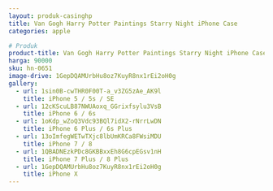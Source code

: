 ```yaml
---
layout: produk-casinghp
title: Van Gogh Harry Potter Paintings Starry Night iPhone Case
categories: apple

# Produk
product-title: Van Gogh Harry Potter Paintings Starry Night iPhone Case
harga: 90000
sku: hn-0651
image-drive: 1GepDQAMUrbHu8oz7KuyR8nx1rEi2oH0g
gallery:
  - url: 1sin0B-cwTHR0F00T-a_v3ZG5zAe_AK9l
    title: iPhone 5 / 5s / SE
  - url: 12cKScuLB87NWUAoxq_GGrixfsylu3VsB
    title: iPhone 6 / 6s
  - url: 1oKdp_wZoQ3Vdc93BQl7idX2-rNrrLwDN
    title: iPhone 6 Plus / 6s Plus
  - url: 13oImfegWETwTXjc8lbUmKRCa8FWsiMDU
    title: iPhone 7 / 8
  - url: 1QBADNEzkPDc8GKBBxxEh8G6cpEGsv1nH
    title: iPhone 7 Plus / 8 Plus
  - url: 1GepDQAMUrbHu8oz7KuyR8nx1rEi2oH0g
    title: iPhone X
---
```

